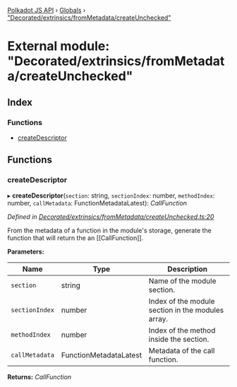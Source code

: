 [Polkadot JS API](../README.md) › [Globals](../globals.md) › ["Decorated/extrinsics/fromMetadata/createUnchecked"](_decorated_extrinsics_frommetadata_createunchecked_.md)

# External module: "Decorated/extrinsics/fromMetadata/createUnchecked"

## Index

### Functions

* [createDescriptor](_decorated_extrinsics_frommetadata_createunchecked_.md#createdescriptor)

## Functions

###  createDescriptor

▸ **createDescriptor**(`section`: string, `sectionIndex`: number, `methodIndex`: number, `callMetadata`: FunctionMetadataLatest): *CallFunction*

*Defined in [Decorated/extrinsics/fromMetadata/createUnchecked.ts:20](https://github.com/polkadot-js/api/blob/a31921b88e/packages/metadata/src/Decorated/extrinsics/fromMetadata/createUnchecked.ts#L20)*

From the metadata of a function in the module's storage, generate the function
that will return the an [[CallFunction]].

**Parameters:**

Name | Type | Description |
------ | ------ | ------ |
`section` | string | Name of the module section. |
`sectionIndex` | number | Index of the module section in the modules array. |
`methodIndex` | number | Index of the method inside the section. |
`callMetadata` | FunctionMetadataLatest | Metadata of the call function.  |

**Returns:** *CallFunction*
